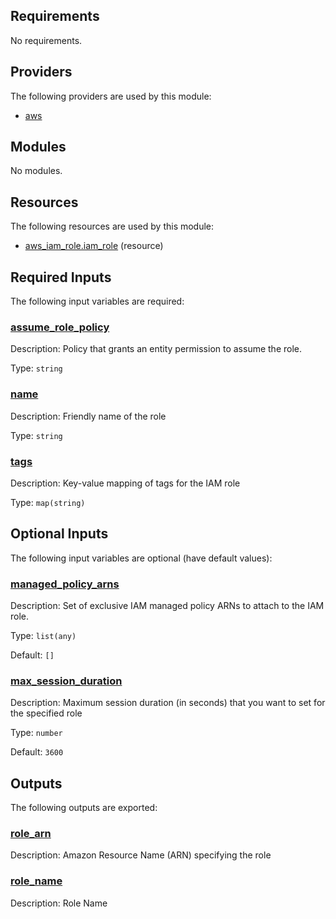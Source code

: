 ## Requirements

No requirements.

## Providers

The following providers are used by this module:

- <a name="provider_aws"></a> [aws](#provider\_aws)

## Modules

No modules.

## Resources

The following resources are used by this module:

- [aws_iam_role.iam_role](https://registry.terraform.io/providers/hashicorp/aws/latest/docs/resources/iam_role) (resource)

## Required Inputs

The following input variables are required:

### <a name="input_assume_role_policy"></a> [assume\_role\_policy](#input\_assume\_role\_policy)

Description: Policy that grants an entity permission to assume the role.

Type: `string`

### <a name="input_name"></a> [name](#input\_name)

Description: Friendly name of the role

Type: `string`

### <a name="input_tags"></a> [tags](#input\_tags)

Description: Key-value mapping of tags for the IAM role

Type: `map(string)`

## Optional Inputs

The following input variables are optional (have default values):

### <a name="input_managed_policy_arns"></a> [managed\_policy\_arns](#input\_managed\_policy\_arns)

Description: Set of exclusive IAM managed policy ARNs to attach to the IAM role.

Type: `list(any)`

Default: `[]`

### <a name="input_max_session_duration"></a> [max\_session\_duration](#input\_max\_session\_duration)

Description: Maximum session duration (in seconds) that you want to set for the specified role

Type: `number`

Default: `3600`

## Outputs

The following outputs are exported:

### <a name="output_role_arn"></a> [role\_arn](#output\_role\_arn)

Description: Amazon Resource Name (ARN) specifying the role

### <a name="output_role_name"></a> [role\_name](#output\_role\_name)

Description: Role Name
